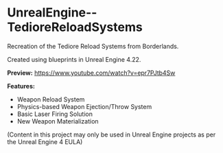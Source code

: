 # UnrealEngine--TedioreReloadSystems
Recreation of the Tediore Reload Systems from Borderlands.

Created using blueprints in Unreal Engine 4.22.

**Preview:** https://www.youtube.com/watch?v=epr7PJtb4Sw

**Features:**
- Weapon Reload System
- Physics-based Weapon Ejection/Throw System
- Basic Laser Firing Solution
- New Weapon Materialization

(Content in this project may only be used in Unreal Engine projects as per the Unreal Engine 4 EULA)
